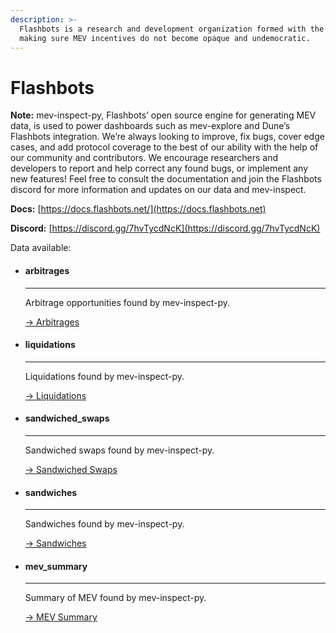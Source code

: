 ```yaml
---
description: >-
  Flashbots is a research and development organization formed with the goal of
  making sure MEV incentives do not become opaque and undemocratic.
---
```


# Flashbots

**Note:** mev-inspect-py, Flashbots’ open source engine for generating MEV data, is used to power dashboards such as mev-explore and Dune’s Flashbots integration. We’re always looking to improve, fix bugs, cover edge cases, and add protocol coverage to the best of our ability with the help of our community and contributors. We encourage researchers and developers to report and help correct any found bugs, or implement any new features! Feel free to consult the documentation and join the Flashbots discord for more information and updates on our data and mev-inspect.

**Docs:** [https://docs.flashbots.net/](https://docs.flashbots.net)

**Discord:** [https://discord.gg/7hvTycdNcK](https://discord.gg/7hvTycdNcK)

Data available:

<div class="grid cards" markdown>

- #### arbitrages

  ---

  Arbitrage opportunities found by mev-inspect-py.

  [→ Arbitrages](arbitrages.md)

- #### liquidations

  ---

  Liquidations found by mev-inspect-py.

  [→ Liquidations](liquidations.md)

- #### sandwiched_swaps

  ---

  Sandwiched swaps found by mev-inspect-py.

  [→ Sandwiched Swaps](sandwiched-swaps.md)

- #### sandwiches 

  ---

  Sandwiches found by mev-inspect-py.

  [→ Sandwiches](sandwiches.md)


- #### mev_summary

  ---

  Summary of MEV found by mev-inspect-py.

  [→ MEV Summary](/data-tables/community/flashbots/mev_summary)

</div>

 